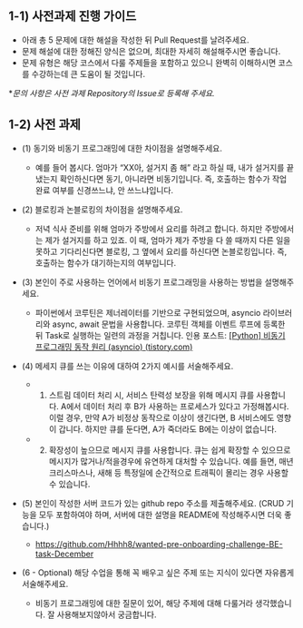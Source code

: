 ## 1-1) 사전과제 진행 가이드

- 아래 총 5 문제에 대한 해설을 작성한 뒤 Pull Request를 날려주세요.
- 문제 해설에 대한 정해진 양식은 없으며, 최대한 자세히 해설해주시면 좋습니다.
- 문제 유형은 해당 코스에서 다룰 주제들을 포함하고 있으니 완벽히 이해하시면 코스를 수강하는데 큰 도움이 될 것입니다.

**문의 사항은 사전 과제 Repository의 Issue로 등록해 주세요.*
  


## 1-2) 사전 과제

- (1) 동기와 비동기 프로그래밍에 대한 차이점을 설명해주세요.
  - 예를 들어 봅시다. 엄마가 “XX아, 설거지 좀 해” 라고 하실 때, 내가 설거지를 끝냈는지 확인하신다면 동기, 아니라면 비동기입니다.  즉, 호출하는 함수가 작업 완료 여부를 신경쓰느냐, 안 쓰느냐입니다. 
      
- (2) 블로킹과 논블로킹의 차이점을 설명해주세요.
  - 저녁 식사 준비를 위해 엄마가 주방에서 요리를 하려고 합니다. 하지만 주방에서는 제가 설거지를 하고 있죠. 이 때, 엄마가 제가 주방을 다 쓸 때까지 다른 일을 못하고 기다리신다면 블로킹, 그 옆에서 요리를 하신다면 논블로킹입니다. 즉, 호출하는 함수가 대기하는지의 여부입니다.

- (3) 본인이 주로 사용하는 언어에서 비동기 프로그래밍을 사용하는 방법을 설명해주세요.
  - 파이썬에서 코루틴은 제너레이터를 기반으로 구현되었으며, asyncio 라이브러리와 async, await 문법을 사용합니다. 코루틴 객체를 이벤트 루프에 등록한 뒤 Task로 실행하는 일련의 과정을 거칩니다. 인용 포스트: [[Python] 비동기 프로그래밍 동작 원리 (asyncio) (tistory.com)](https://it-eldorado.tistory.com/159)
      
- (4) 메세지 큐를 쓰는 이유에 대하여 2가지 예시를 서술해주세요.
  - 1. 스트림 데이터 처리 시, 서비스 탄력성 보장을 위해 메시지 큐를 사용합니다. 
A에서 데이터 처리 후 B가 사용하는 프로세스가 있다고 가정해봅시다. 이럴 경우, 만약 A가 비정상 동작으로 이상이 생긴다면, B 서비스에도 영향이 갑니다. 하지만 큐를 둔다면, A가 죽더라도 B에는 이상이 없습니다. 
  - 2. 확장성이 높으므로 메시지 큐를 사용합니다.
큐는 쉽게 확장할 수 있으므로 메시지가 많거나/적을경우에 유연하게 대처할 수 있습니다. 예를 들면, 매년 크리스마스나, 새해 등 특정일에 순간적으로 트래픽이 몰리는 경우 사용할 수 있습니다.

- (5) 본인이 작성한 서버 코드가 있는 github repo 주소를 제출해주세요. (CRUD 기능을 모두 포함하여야 하며, 서버에 대한 설명을 README에 작성해주시면 더욱 좋습니다.) 
  - https://github.com/Hhhh8/wanted-pre-onboarding-challenge-BE-task-December
      
- (6 - Optional) 해당 수업을 통해 꼭 배우고 싶은 주제 또는 지식이 있다면 자유롭게 서술해주세요.
  - 비동기 프로그래밍에 대한 질문이 있어, 해당 주제에 대해 다룰거라 생각했습니다. 잘 사용해보지않아서 궁금합니다. 
